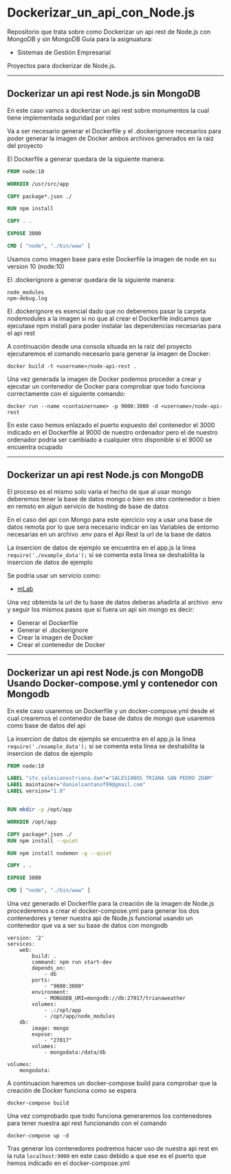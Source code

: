 # Dockerizar_un_api_con_Node.js
Repositorio que trata sobre como Dockerizar un api rest de Node.js con MongoDB y sin MongoDB
Guia para la asignuatura:
* Sistemas de Gestión Empresarial

Proyectos para dockerizar de Node.js.


***

## Dockerizar un api rest Node.js sin MongoDB
En este caso vamos a dockerizar un api rest sobre monumentos la cual tiene implementada seguridad por roles

Va a ser necesario generar el Dockerfile y el .dockerignore necesarios para poder generar la imagen de Docker ambos archivos generados en la raiz del proyecto

El Dockerfile a generar quedara de la siguiente manera:
```Dockerfile
FROM node:10

WORKDIR /usr/src/app

COPY package*.json ./

RUN npm install

COPY . .

EXPOSE 3000

CMD [ "node", "./bin/www" ]
```

Usamos como imagen base para este Dockerfile la imagen de node en su version 10 (node:10)

El .dockerignore a generar quedara de la siguiente manera:
```
node_modules
npm-debug.log
```

El .dockerignore es esencial dado que no deberemos pasar la carpeta nodemodules a la imagen si no que al crear el Dockerfile indicamos que ejecutase npm install para poder instalar las dependencias necesarias para el api rest

A continuación desde una consola situada en la raiz del proyecto ejecutaremos el comando necesario para generar la imagen de Docker:
```
docker build -t <username>/node-api-rest .
```

Una vez generada la imagen de Docker podemos proceder a crear y ejecutar un contenedor de Docker para comprobar que todo funciona correctamente con el siguiente comando:
```
docker run --name <containername> -p 9000:3000 -d <username>/node-api-rest
```

En este caso hemos enlazado el puerto expuesto del contenedor el 3000 indicado en el Dockerfile al 9000 de nuestro ordenador pero el de nuestro ordenador podria ser cambiado a cualquier otro disponible si el 9000 se encuentra ocupado

***

## Dockerizar un api rest Node.js con MongoDB
El proceso es el mismo solo varia el hecho de que al usar mongo deberemos tener la base de datos mongo o bien en otro contenedor o bien en remoto en algun servicio de hosting de base de datos

En el caso del api con Mongo para este ejercicio voy a usar una base de datos remota por lo que sera necesario indicar en las Variables de entorno necesarias en un archivo .env para el Api Rest la url de la base de datos

La insercion de datos de ejemplo se encuentra en el app.js la linea `require('./example_data');` si se comenta esta linea se deshabilita la insercion de datos de ejemplo

Se podria usar un servicio como:

* [mLab](https://mlab.com/)

Una vez obtenida la url de tu base de datos deberas añadirla al archivo .env y seguir los mismos pasos que si fuera un api sin mongo es decir:

* Generar el Dockerfile
* Generar el .dockerignore
* Crear la imagen de Docker
* Crear el contenedor de Docker

***


## Dockerizar un api rest Node.js con MongoDB Usando Docker-compose.yml y contenedor con Mongodb
En este caso usaremos un Dockerfile y un docker-compose.yml desde el cual crearemos el contenedor de base de datos de mongo que usaremos como base de datos del api

La insercion de datos de ejemplo se encuentra en el app.js la linea `require('./example_data');` si se comenta esta linea se deshabilita la insercion de datos de ejemplo

```Dockerfile
FROM node:10

LABEL "sts.salesianostriana.dam"="SALESIANOS TRIANA SAN PEDRO 2DAM"
LABEL maintainer="danielsantanof99@gmail.com"
LABEL version="1.0"


RUN mkdir -p /opt/app

WORKDIR /opt/app

COPY package*.json ./
RUN npm install --quiet

RUN npm install nodemon -g --quiet

COPY . .

EXPOSE 3000

CMD [ "node", "./bin/www" ]
```

Una vez generado el Dockerfile para la creación de la imagen de Node.js procederemos a crear el docker-compose.yml para generar los dos contenedores y tener nuestra api de Node.js funcional usando un contenedor que va a ser su base de datos con mongodb

```
version: '2'
services:
    web:
        build: .
        command: npm run start-dev
        depends_on:
            - db
        ports:
            - "9000:3000"
        environment: 
            - MONGODB_URI=mongodb://db:27017/trianaweather
        volumes: 
            - .:/opt/app
            - /opt/app/node_modules
    db:
        image: mongo
        expose: 
            - "27017"
        volumes: 
            - mongodata:/data/db

volumes: 
    mongodata:
```

A continuacion haremos un docker-compose build para comprobar que la creación de Docker funciona como se espera
```
docker-compose build
```

Una vez comprobado que todo funciona generaremos los contenedores para tener nuestra api rest funcionando con el comando
```
docker-compose up -d
```

Tras generar los contenedores podremos hacer uso de nuestra api rest en la ruta `localhost:9000` en este caso debido a que ese es el puerto que hemos indicado en el docker-compose.yml 